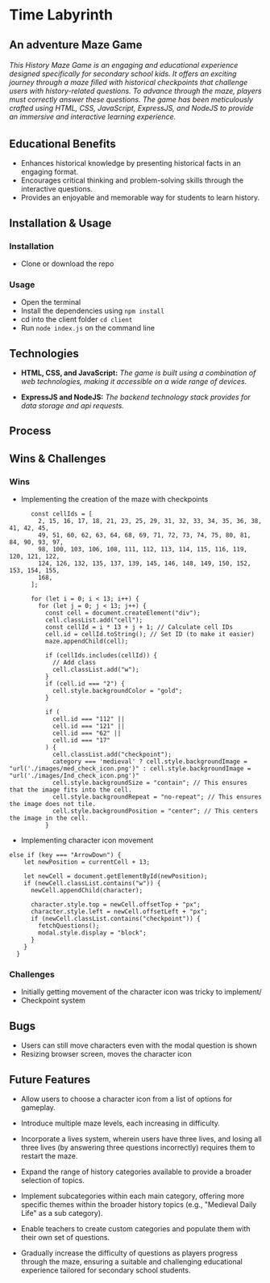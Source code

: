 # Time Labyrinth
## An adventure Maze Game

###### This History Maze Game is an engaging and educational experience designed specifically for secondary school kids. It offers an exciting journey through a maze filled with historical checkpoints that challenge users with history-related questions. To advance through the maze, players must correctly answer these questions. The game has been meticulously crafted using HTML, CSS, JavaScript, ExpressJS, and NodeJS to provide an immersive and interactive learning experience.

## Educational Benefits
* Enhances historical knowledge by presenting historical facts in an engaging format.
* Encourages critical thinking and problem-solving skills through the interactive questions.
* Provides an enjoyable and memorable way for students to learn history.

## Installation & Usage

### Installation 
* Clone or download the repo

### Usage
* Open the terminal
* Install the dependencies using `npm install`
* cd into the client folder `cd client`
* Run `node index.js` on the command line

## Technologies
* __HTML, CSS, and JavaScript:__ *The game is built using a combination of web technologies, making it accessible on a wide range of devices.*

* __ExpressJS and NodeJS:__ *The backend technology stack provides for data storage and api requests.*


## Process

## Wins & Challenges
### Wins 

* Implementing the creation of the maze with checkpoints
``` 
      const cellIds = [
        2, 15, 16, 17, 18, 21, 23, 25, 29, 31, 32, 33, 34, 35, 36, 38, 41, 42, 45,
        49, 51, 60, 62, 63, 64, 68, 69, 71, 72, 73, 74, 75, 80, 81, 84, 90, 93, 97,
        98, 100, 103, 106, 108, 111, 112, 113, 114, 115, 116, 119, 120, 121, 122,
        124, 126, 132, 135, 137, 139, 145, 146, 148, 149, 150, 152, 153, 154, 155,
        168,
      ];

      for (let i = 0; i < 13; i++) {
        for (let j = 0; j < 13; j++) {
          const cell = document.createElement("div");
          cell.classList.add("cell");
          const cellId = i * 13 + j + 1; // Calculate cell IDs
          cell.id = cellId.toString(); // Set ID (to make it easier)
          maze.appendChild(cell);

          if (cellIds.includes(cellId)) {
            // Add class
            cell.classList.add("w");
          }
          if (cell.id === "2") {
            cell.style.backgroundColor = "gold";
          }

          if (
            cell.id === "112" ||
            cell.id === "121" ||
            cell.id === "62" ||
            cell.id === "17"
          ) {
            cell.classList.add("checkpoint");
            category === 'medieval' ? cell.style.backgroundImage = "url('./images/med_check_icon.png')" : cell.style.backgroundImage = "url('./images/Ind_check_icon.png')"
            cell.style.backgroundSize = "contain"; // This ensures that the image fits into the cell.
            cell.style.backgroundRepeat = "no-repeat"; // This ensures the image does not tile.
            cell.style.backgroundPosition = "center"; // This centers the image in the cell.
          }
```
* Implementing character icon movement
```
else if (key === "ArrowDown") {
    let newPosition = currentCell + 13;

    let newCell = document.getElementById(newPosition);
    if (newCell.classList.contains("w")) {
      newCell.appendChild(character);

      character.style.top = newCell.offsetTop + "px";
      character.style.left = newCell.offsetLeft + "px";
      if (newCell.classList.contains("checkpoint")) {
        fetchQuestions();
        modal.style.display = "block";
      }
    }
  }
```

### Challenges

* Initially getting movement of the character icon was tricky to implement/
* Checkpoint system


## Bugs
* Users can still move characters even with the modal question is shown
* Resizing browser screen, moves the character icon


## Future Features
* Allow users to choose a character icon from a list of options for gameplay.

* Introduce multiple maze levels, each increasing in difficulty.

* Incorporate a lives system, wherein users have three lives, and losing all three lives (by answering three questions incorrectly) requires them to restart the maze.

* Expand the range of history categories available to provide a broader selection of topics.

* Implement subcategories within each main category, offering more specific themes within the broader history topics (e.g., "Medieval Daily Life" as a sub category).

* Enable teachers to create custom categories and populate them with their own set of questions.

* Gradually increase the difficulty of questions as players progress through the maze, ensuring a suitable and challenging educational experience tailored for secondary school students.
